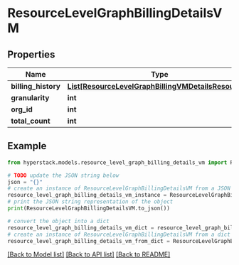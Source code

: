 # ResourceLevelGraphBillingDetailsVM


## Properties

Name | Type | Description | Notes
------------ | ------------- | ------------- | -------------
**billing_history** | [**List[ResourceLevelGraphBillingVMDetailsResources]**](ResourceLevelGraphBillingVMDetailsResources.md) |  | [optional] 
**granularity** | **int** |  | [optional] 
**org_id** | **int** |  | [optional] 
**total_count** | **int** |  | [optional] 

## Example

```python
from hyperstack.models.resource_level_graph_billing_details_vm import ResourceLevelGraphBillingDetailsVM

# TODO update the JSON string below
json = "{}"
# create an instance of ResourceLevelGraphBillingDetailsVM from a JSON string
resource_level_graph_billing_details_vm_instance = ResourceLevelGraphBillingDetailsVM.from_json(json)
# print the JSON string representation of the object
print(ResourceLevelGraphBillingDetailsVM.to_json())

# convert the object into a dict
resource_level_graph_billing_details_vm_dict = resource_level_graph_billing_details_vm_instance.to_dict()
# create an instance of ResourceLevelGraphBillingDetailsVM from a dict
resource_level_graph_billing_details_vm_from_dict = ResourceLevelGraphBillingDetailsVM.from_dict(resource_level_graph_billing_details_vm_dict)
```
[[Back to Model list]](../README.md#documentation-for-models) [[Back to API list]](../README.md#documentation-for-api-endpoints) [[Back to README]](../README.md)


